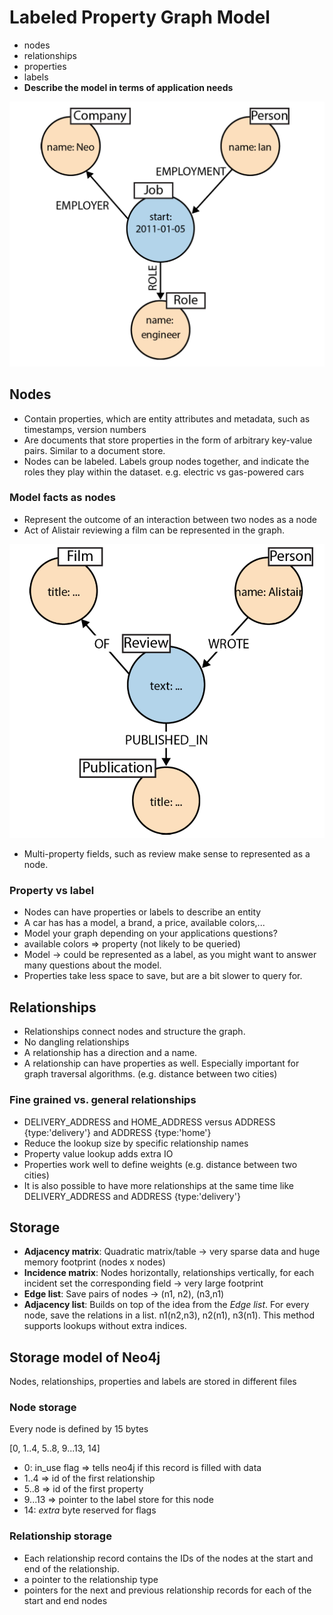 # Labeled Property Graph Model

- nodes
- relationships
- properties
- labels
- **Describe the model in terms of application needs**

![Sample Model](graph_model.png)

## Nodes

- Contain properties, which are entity attributes and metadata, such as timestamps, version numbers
- Are documents that store properties in the form of arbitrary key-value pairs. Similar to a document store.
- Nodes can be labeled. Labels group nodes together, and indicate the roles they play within the dataset. e.g. electric vs gas-powered cars

### Model facts as nodes

- Represent the outcome of an interaction between two nodes as a node
- Act of Alistair reviewing a film can be represented in the
graph.

![Model facts - Movie review](model_facts.png)

- Multi-property fields, such as review make sense to represented as a node.

### Property vs label

- Nodes can have properties or labels to describe an entity
- A car has has a model, a brand, a price, available colors,...
- Model your graph depending on your applications questions?
- available colors => property (not likely to be queried)
- Model -> could be represented as a label, as you might want to answer many questions about the model.
- Properties take less space to save, but are a bit slower to query for.

## Relationships

- Relationships connect nodes and structure the graph.
- No dangling relationships
- A relationship has a direction and a name.
- A relationship can have properties as well. Especially important for graph traversal algorithms. (e.g. distance between two cities)

### Fine grained vs. general relationships

- DELIVERY_ADDRESS and HOME_ADDRESS versus ADDRESS {type:'delivery'} and ADDRESS {type:'home'}
- Reduce the lookup size by specific relationship names
- Property value lookup adds extra IO
- Properties work well to define weights (e.g. distance between two cities)
- It is also possible to have more relationships at the same time like DELIVERY_ADDRESS and ADDRESS {type:'delivery'}

## Storage

- **Adjacency matrix**: Quadratic matrix/table -> very sparse data and huge memory footprint (nodes x nodes)
- **Incidence matrix**: Nodes horizontally, relationships vertically,  for each incident set the corresponding field -> very large footprint
- **Edge list**: Save pairs of nodes -> (n1, n2), (n3,n1)
- **Adjacency list**: Builds on top of the idea from the *Edge list*. For every node, save the relations in a list. n1(n2,n3), n2(n1), n3(n1). This method supports lookups without extra indices.

## Storage model of Neo4j

Nodes, relationships, properties and labels are stored in different files

### Node storage

Every node is defined by 15 bytes

[0, 1..4, 5..8, 9...13, 14]

- 0: in_use flag => tells neo4j if this record is filled with data
- 1..4 => id of the first relationship
- 5..8 => id of the first property
- 9...13 => pointer to the label store for this node
- 14: *extra* byte reserved for flags

### Relationship storage

- Each relationship record contains the IDs of the nodes at the start and end of the relationship.
- a pointer to the relationship type 
- pointers for the next and previous relationship
records for each of the start and end nodes


